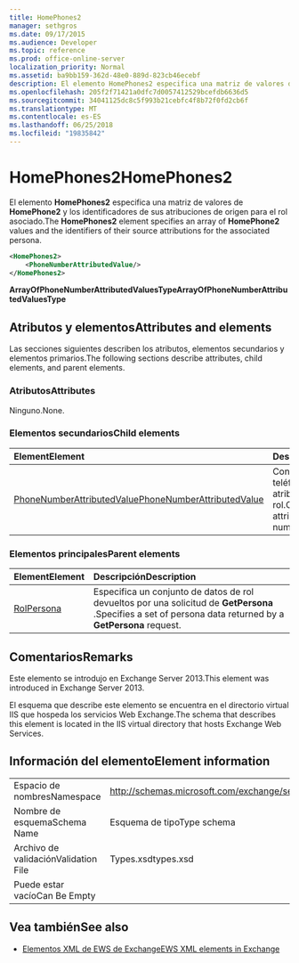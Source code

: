 ```yaml
---
title: HomePhones2
manager: sethgros
ms.date: 09/17/2015
ms.audience: Developer
ms.topic: reference
ms.prod: office-online-server
localization_priority: Normal
ms.assetid: ba9bb159-362d-48e0-889d-823cb46ecebf
description: El elemento HomePhones2 especifica una matriz de valores de HomePhone2 y los identificadores de sus atribuciones de origen para el rol asociado.
ms.openlocfilehash: 205f2f71421a0dfc7d0057412529bcefdb6636d5
ms.sourcegitcommit: 34041125dc8c5f993b21cebfc4f8b72f0fd2cb6f
ms.translationtype: MT
ms.contentlocale: es-ES
ms.lasthandoff: 06/25/2018
ms.locfileid: "19835842"
---
```

# <a name="homephones2"></a><span data-ttu-id="08ebc-103">HomePhones2</span><span class="sxs-lookup"><span data-stu-id="08ebc-103">HomePhones2</span></span>

<span data-ttu-id="08ebc-104">El elemento **HomePhones2** especifica una matriz de valores de **HomePhone2** y los identificadores de sus atribuciones de origen para el rol asociado.</span><span class="sxs-lookup"><span data-stu-id="08ebc-104">The **HomePhones2** element specifies an array of **HomePhone2** values and the identifiers of their source attributions for the associated persona.</span></span> 
  
```XML
<HomePhones2>
    <PhoneNumberAttributedValue/>
</HomePhones2>
```

 <span data-ttu-id="08ebc-105">**ArrayOfPhoneNumberAttributedValuesType**</span><span class="sxs-lookup"><span data-stu-id="08ebc-105">**ArrayOfPhoneNumberAttributedValuesType**</span></span>
## <a name="attributes-and-elements"></a><span data-ttu-id="08ebc-106">Atributos y elementos</span><span class="sxs-lookup"><span data-stu-id="08ebc-106">Attributes and elements</span></span>

<span data-ttu-id="08ebc-107">Las secciones siguientes describen los atributos, elementos secundarios y elementos primarios.</span><span class="sxs-lookup"><span data-stu-id="08ebc-107">The following sections describe attributes, child elements, and parent elements.</span></span>
  
### <a name="attributes"></a><span data-ttu-id="08ebc-108">Atributos</span><span class="sxs-lookup"><span data-stu-id="08ebc-108">Attributes</span></span>

<span data-ttu-id="08ebc-109">Ninguno.</span><span class="sxs-lookup"><span data-stu-id="08ebc-109">None.</span></span>
  
### <a name="child-elements"></a><span data-ttu-id="08ebc-110">Elementos secundarios</span><span class="sxs-lookup"><span data-stu-id="08ebc-110">Child elements</span></span>

|<span data-ttu-id="08ebc-111">**Element**</span><span class="sxs-lookup"><span data-stu-id="08ebc-111">**Element**</span></span>|<span data-ttu-id="08ebc-112">**Descripción**</span><span class="sxs-lookup"><span data-stu-id="08ebc-112">**Description**</span></span>|
|:-----|:-----|
|[<span data-ttu-id="08ebc-113">PhoneNumberAttributedValue</span><span class="sxs-lookup"><span data-stu-id="08ebc-113">PhoneNumberAttributedValue</span></span>](phonenumberattributedvalue.md) <br/> |<span data-ttu-id="08ebc-114">Contiene un número de teléfono único de atributos para un rol.</span><span class="sxs-lookup"><span data-stu-id="08ebc-114">Contains a single attributed phone number for a persona.</span></span>  <br/> |
   
### <a name="parent-elements"></a><span data-ttu-id="08ebc-115">Elementos principales</span><span class="sxs-lookup"><span data-stu-id="08ebc-115">Parent elements</span></span>

|<span data-ttu-id="08ebc-116">**Element**</span><span class="sxs-lookup"><span data-stu-id="08ebc-116">**Element**</span></span>|<span data-ttu-id="08ebc-117">**Descripción**</span><span class="sxs-lookup"><span data-stu-id="08ebc-117">**Description**</span></span>|
|:-----|:-----|
|[<span data-ttu-id="08ebc-118">Rol</span><span class="sxs-lookup"><span data-stu-id="08ebc-118">Persona</span></span>](persona.md) <br/> |<span data-ttu-id="08ebc-119">Especifica un conjunto de datos de rol devueltos por una solicitud de **GetPersona** .</span><span class="sxs-lookup"><span data-stu-id="08ebc-119">Specifies a set of persona data returned by a **GetPersona** request.</span></span>  <br/> |
   
## <a name="remarks"></a><span data-ttu-id="08ebc-120">Comentarios</span><span class="sxs-lookup"><span data-stu-id="08ebc-120">Remarks</span></span>

<span data-ttu-id="08ebc-121">Este elemento se introdujo en Exchange Server 2013.</span><span class="sxs-lookup"><span data-stu-id="08ebc-121">This element was introduced in Exchange Server 2013.</span></span>
  
<span data-ttu-id="08ebc-122">El esquema que describe este elemento se encuentra en el directorio virtual IIS que hospeda los servicios Web Exchange.</span><span class="sxs-lookup"><span data-stu-id="08ebc-122">The schema that describes this element is located in the IIS virtual directory that hosts Exchange Web Services.</span></span>
  
## <a name="element-information"></a><span data-ttu-id="08ebc-123">Información del elemento</span><span class="sxs-lookup"><span data-stu-id="08ebc-123">Element information</span></span>

|||
|:-----|:-----|
|<span data-ttu-id="08ebc-124">Espacio de nombres</span><span class="sxs-lookup"><span data-stu-id="08ebc-124">Namespace</span></span>  <br/> |http://schemas.microsoft.com/exchange/services/2006/types  <br/> |
|<span data-ttu-id="08ebc-125">Nombre de esquema</span><span class="sxs-lookup"><span data-stu-id="08ebc-125">Schema Name</span></span>  <br/> |<span data-ttu-id="08ebc-126">Esquema de tipo</span><span class="sxs-lookup"><span data-stu-id="08ebc-126">Type schema</span></span>  <br/> |
|<span data-ttu-id="08ebc-127">Archivo de validación</span><span class="sxs-lookup"><span data-stu-id="08ebc-127">Validation File</span></span>  <br/> |<span data-ttu-id="08ebc-128">Types.xsd</span><span class="sxs-lookup"><span data-stu-id="08ebc-128">types.xsd</span></span>  <br/> |
|<span data-ttu-id="08ebc-129">Puede estar vacío</span><span class="sxs-lookup"><span data-stu-id="08ebc-129">Can Be Empty</span></span>  <br/> ||
   
## <a name="see-also"></a><span data-ttu-id="08ebc-130">Vea también</span><span class="sxs-lookup"><span data-stu-id="08ebc-130">See also</span></span>



- [<span data-ttu-id="08ebc-131">Elementos XML de EWS de Exchange</span><span class="sxs-lookup"><span data-stu-id="08ebc-131">EWS XML elements in Exchange</span></span>](ews-xml-elements-in-exchange.md)

